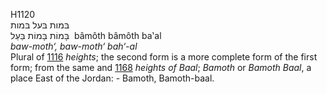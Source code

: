 H1120  
בּמות בּעל בּמות  
בָּמוֹת בָּמוֹת בַּעַל ‎ bâmôth bâmôth ba‛al  
*baw-moth‘,* *baw-moth‘* *bah‘-al*  
Plural of [1116](h1116) *heights*; the second form is a more complete
form of the first form; from the same and [1168](h1168) *heights* *of*
*Baal*; *Bamoth* or *Bamoth* *Baal*, a place East of the Jordan: -
Bamoth, Bamoth-baal.  
